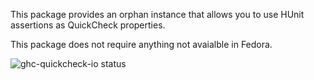 This package provides an orphan instance that allows you to use HUnit
assertions as QuickCheck properties.

This package does not require anything not avaialble in Fedora.

![ghc-quickcheck-io status](https://copr.fedorainfracloud.org/coprs/g/weldr/bdcs-haskell-deps/package/ghc-quickcheck-io/status_image/last_build.png)
